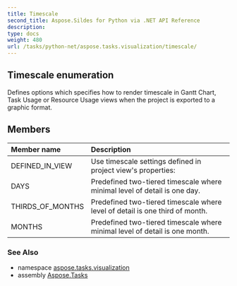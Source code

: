 ```yaml
---
title: Timescale
second_title: Aspose.Sildes for Python via .NET API Reference
description: 
type: docs
weight: 480
url: /tasks/python-net/aspose.tasks.visualization/timescale/
---
```


## Timescale enumeration

Defines options which specifies how to render timescale in Gantt Chart, Task Usage or Resource Usage views when the project is exported to a graphic format.

## Members
| Member name | Description |
| :- | :- |
|DEFINED_IN_VIEW|Use timescale settings defined in project view's properties:|
|DAYS|Predefined two-tiered timescale where minimal level of detail is one day.|
|THIRDS_OF_MONTHS|Predefined two-tiered timescale where level of detail is one third of month.|
|MONTHS|Predefined two-tiered timescale where minimal level of detail is one month.|

### See Also

* namespace [aspose.tasks.visualization](/tasks/python-net/aspose.tasks.visualization/)
* assembly [Aspose.Tasks](/tasks/python-net/)

